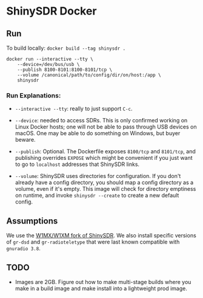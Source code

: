 # ShinySDR Docker

## Run

To build locally: `docker build --tag shinysdr .`

```
docker run --interactive --tty \
    --device=/dev/bus/usb \
    --publish 8100-8101:8100-8101/tcp \
    --volume /canonical/path/to/config/dir/on/host:/app \
    shinysdr
```

### Run Explanations:

- `--interactive --tty`: really to just support `C-c`.

- `--device`: needed to access SDRs. This is only confirmed working on Linux Docker hosts; one will not be able to pass through USB devices on macOS. One may be able to do something on Windows, but buyer beware.

- `--publish`: Optional. The Dockerfile exposes `8100/tcp` and `8101/tcp`, and publishing overrides `EXPOSE` which might be convenient if you just want to go to `localhost` addresses that ShinySDR links.

- `--volume`: ShinySDR uses directories for configuration. If you don't already have a config directory, you should map a config directory as a volume, even if it's empty. This image will check for directory emptiness on runtime, and invoke `shinysdr --create` to create a new default config.

## Assumptions

We use the [W1MX/W1XM fork of ShinySDR](https://github.com/w1xm/shinysdr). We also install specific versions of `gr-dsd` and `gr-radioteletype` that were last known compatible with `gnuradio 3.8`.

## TODO

- Images are 2GB. Figure out how to make multi-stage builds where you make in a build image and make install into a lightweight prod image.
